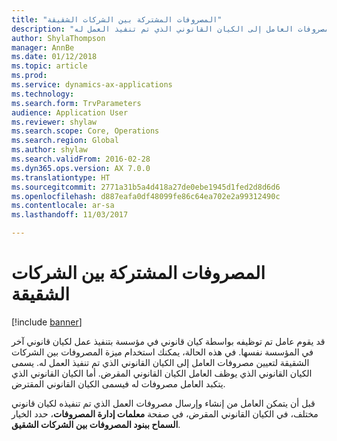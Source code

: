 ```yaml
---
title: "المصروفات المشتركة بين الشركات الشقيقة"
description: "قد يقوم عامل تم توظيفه بواسطة كيان قانوني في مؤسسة بتنفيذ عمل لكيان قانوني آخر في المؤسسة نفسها. في هذه الحالة، يمكنك استخدام ميزة المصروفات بين الشركات الشقيقة لتعيين مصروفات العامل إلى الكيان القانوني الذي تم تنفيذ العمل له."
author: ShylaThompson
manager: AnnBe
ms.date: 01/12/2018
ms.topic: article
ms.prod: 
ms.service: dynamics-ax-applications
ms.technology: 
ms.search.form: TrvParameters
audience: Application User
ms.reviewer: shylaw
ms.search.scope: Core, Operations
ms.search.region: Global
ms.author: shylaw
ms.search.validFrom: 2016-02-28
ms.dyn365.ops.version: AX 7.0.0
ms.translationtype: HT
ms.sourcegitcommit: 2771a31b5a4d418a27de0ebe1945d1fed2d8d6d6
ms.openlocfilehash: d887eafa0df48099fe86c64ea702e2a99312490c
ms.contentlocale: ar-sa
ms.lasthandoff: 11/03/2017

---
```


# <a name="intercompany-expenses"></a>المصروفات المشتركة بين الشركات الشقيقة

[!include [banner](../includes/banner.md)]

قد يقوم عامل تم توظيفه بواسطة كيان قانوني في مؤسسة بتنفيذ عمل لكيان قانوني آخر في المؤسسة نفسها. في هذه الحالة، يمكنك استخدام ميزة المصروفات بين الشركات الشقيقة لتعيين مصروفات العامل إلى الكيان القانوني الذي تم تنفيذ العمل له. يسمى الكيان القانوني الذي يوظف العامل الكيان القانوني المقرض. أما الكيان القانوني الذي يتكبد العامل مصروفات له فيسمى الكيان القانوني المقترض. 

قبل أن يتمكن العامل من إنشاء وإرسال مصروفات العمل الذي تم تنفيذه لكيان قانوني مختلف، في الكيان القانوني المقرض، في صفحة **معلمات إدارة المصروفات**، حدد الخيار **السماح ببنود المصروفات بين الشركات الشقيق**. 

